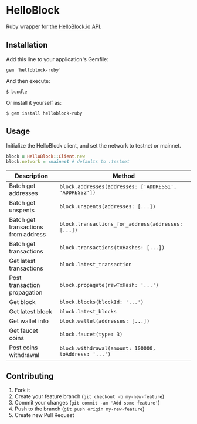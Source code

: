 # HelloBlock

Ruby wrapper for the [HelloBlock.io](http://helloblock.io) API.

## Installation

Add this line to your application's Gemfile:

    gem 'helloblock-ruby'

And then execute:

    $ bundle

Or install it yourself as:

    $ gem install helloblock-ruby

## Usage

Initialize the HelloBlock client, and set the network to testnet or mainnet.

```rb
block = HelloBlock::Client.new
block.network = :mainnet # defaults to :testnet
```

Description  | Method
------------- | ------------- |
Batch get addresses  | `block.addresses(addresses: ['ADDRESS1', 'ADDRESS2'])`|
Batch get unspents  | `block.unspents(addresses: [...])` |
Batch get transactions from address | `block.transactions_for_address(addresses: [...])`
Batch get transactions | `block.transactions(txHashes: [...])` |
Get latest transactions | `block.latest_transaction` |
Post transaction propagation | `block.propagate(rawTxHash: '...')` |
Get block | `block.blocks(blockId: '...')` |
Get latest block | `block.latest_blocks` |
Get wallet info | `block.wallet(addresses: [...])` |
Get faucet coins | `block.faucet(type: 3)` |
Post coins withdrawal | `block.withdrawal(amount: 100000, toAddress: '...')` |

## Contributing

1. Fork it
2. Create your feature branch (`git checkout -b my-new-feature`)
3. Commit your changes (`git commit -am 'Add some feature'`)
4. Push to the branch (`git push origin my-new-feature`)
5. Create new Pull Request
